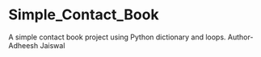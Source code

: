 # Simple_Contact_Book
A simple contact book project using Python dictionary and loops.
Author- Adheesh Jaiswal 
